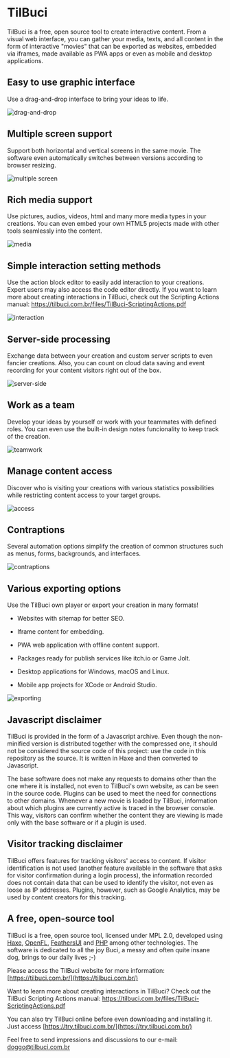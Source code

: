 # TilBuci

TilBuci is a free, open source tool to create interactive content. From a visual web interface, you can gather your media, texts, and all content in the form of interactive "movies" that can be exported as websites, embedded via iframes, made available as PWA apps or even as mobile and desktop applications.

## Easy to use graphic interface

Use a drag-and-drop interface to bring your ideas to life.

![drag-and-drop](https://tilbuci.com.br/site/wp-content/uploads/2024/09/home01-1024x576.jpg)

## Multiple screen support

Support both horizontal and vertical screens in the same movie. The software even automatically switches between versions according to browser resizing.

![multiple screen](https://tilbuci.com.br/site/wp-content/uploads/2024/09/home02-1024x576.jpg)

## Rich media support

Use pictures, audios, videos, html and many more media types in your creations. You can even embed your own HTML5 projects made with other tools seamlessly into the content.

![media](https://tilbuci.com.br/site/wp-content/uploads/2024/09/home03-1024x576.jpg)

## Simple interaction setting methods

Use the action block editor to easily add interaction to your creations. Expert users may also access the code editor directly. If you want to learn more about creating interactions in TilBuci, check out the Scripting Actions manual: https://tilbuci.com.br/files/TilBuci-ScriptingActions.pdf

![interaction](https://tilbuci.com.br/site/wp-content/uploads/2024/09/home04-1024x576.jpg)

## Server-side processing

Exchange data between your creation and custom server scripts to even fancier creations. Also, you can count on cloud data saving and event recording for your content visitors right out of the box.

![server-side](https://tilbuci.com.br/site/wp-content/uploads/2024/09/home05-1024x576.jpg)

## Work as a team

Develop your ideas by yourself or work with your teammates with defined roles. You can even use the built-in design notes funcionality to keep track of the creation.

![teamwork](https://tilbuci.com.br/site/wp-content/uploads/2024/09/collaborator-1024x576.png)

## Manage content access

Discover who is visiting your creations with various statistics possibilities while restricting content access to your target groups.

![access](https://tilbuci.com.br/site/wp-content/uploads/2024/09/visitor-1024x576.png)

## Contraptions

Several automation options simplify the creation of common structures such as menus, forms, backgrounds, and interfaces.

![contraptions](https://tilbuci.com.br/files/github/contraptions.jpg)

## Various exporting options

Use the TilBuci own player or export your creation in many formats!

*   Websites with sitemap for better SEO.
    
*   Iframe content for embedding.
    
*   PWA web application with offline content support.
    
*   Packages ready for publish services like itch.io or Game Jolt.
    
*   Desktop applications for Windows, macOS and Linux.
    
*   Mobile app projects for XCode or Android Studio.
    

![exporting](https://tilbuci.com.br/site/wp-content/uploads/2024/09/home06-1024x576.jpg)

## Javascript disclaimer

TilBuci is provided in the form of a Javascript archive. Even though the non-minified version is distributed together with the compressed one, it should not be considered the source code of this project: use the code in this repository as the source. It is written in Haxe and then converted to Javascript.

The base software does not make any requests to domains other than the one where it is installed, not even to TilBuci's own website, as can be seen in the source code. Plugins can be used to meet the need for connections to other domains. Whenever a new movie is loaded by TilBuci, information about which plugins are currently active is traced in the browser console. This way, visitors can confirm whether the content they are viewing is made only with the base software or if a plugin is used.

## Visitor tracking disclaimer

TilBuci offers features for tracking visitors' access to content. If visitor identification is not used (another feature available in the software that asks for visitor confirmation during a login process), the information recorded does not contain data that can be used to identify the visitor, not even as loose as IP addresses. Plugins, however, such as Google Analytics, may be used by content creators for this tracking.

## A free, open-source tool

TilBuci is a free, open source tool, licensed under MPL 2.0, developed using [Haxe](https://haxe.org/), [OpenFL](https://www.openfl.org/), [FeathersUI](https://feathersui.com/) and [PHP](https://www.php.net/) among other technologies. The software is dedicated to all the joy Buci, a messy and often quite insane dog, brings to our daily lives ;-)

Please access the TilBuci website for more information: [https://tilbuci.com.br/](https://tilbuci.com.br/)

Want to learn more about creating interactions in TilBuci? Check out the TilBuci Scripting Actions manual: https://tilbuci.com.br/files/TilBuci-ScriptingActions.pdf

You can also try TilBuci online before even downloading and installing it. Just access [https://try.tilbuci.com.br/](https://try.tilbuci.com.br/)

Feel free to send impressions and discussions to our e-mail: [doggo@tilbuci.com.br](mailto:doggo@tilbuci.com.br)
